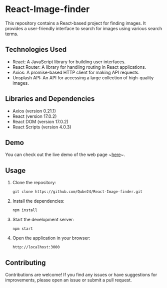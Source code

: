 # React-Image-finder

This repository contains a React-based project for finding images. It provides a user-friendly interface to search for images using various search terms.

## Technologies Used

- React: A JavaScript library for building user interfaces.
- React Router: A library for handling routing in React applications.
- Axios: A promise-based HTTP client for making API requests.
- Unsplash API: An API for accessing a large collection of high-quality images.

## Libraries and Dependencies
   
- Axios (version 0.21.1)
- React (version 17.0.2)
- React DOM (version 17.0.2)
- React Scripts (version 4.0.3)

## Demo

You can check out the live demo of the web page ~[here](https://qube24.github.io/React-Image-finder/)~.

## Usage

 1. Clone the repository:
   
     ```git clone https://github.com/Qube24/React-Image-finder.git```
      
2. Install the dependencies:
  
     ```npm install```
    
3. Start the development server:

     ```npm start```

4. Open the application in your browser:

    ```http://localhost:3000```

## Contributing

Contributions are welcome! If you find any issues or have suggestions for improvements, please open an issue or submit a pull request.
